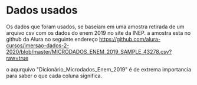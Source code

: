 # Dados usados

Os dados que foram usados, se baseiam em uma amostra retirada de um arquivo csv com os dados do enem 2019 no site da INEP. a amostra esta no github da Alura no seguinte endereço https://github.com/alura-cursos/imersao-dados-2-2020/blob/master/MICRODADOS_ENEM_2019_SAMPLE_43278.csv?raw=true


o aqurquivo "Dicionário_Microdados_Enem_2019" é de extrema importancia para saber o que cada coluna significa.
